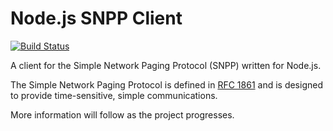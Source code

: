 Node.js SNPP Client
===================

[![Build Status](https://travis-ci.org/benburwell/snpp-client.png?branch=master)](https://travis-ci.org/benburwell/snpp-client)

A client for the Simple Network Paging Protocol (SNPP) written for Node.js.

The Simple Network Paging Protocol is defined in [RFC 1861](http://tools.ietf.org/html/rfc1861) and is designed to provide time-sensitive, simple communications.

More information will follow as the project progresses.
